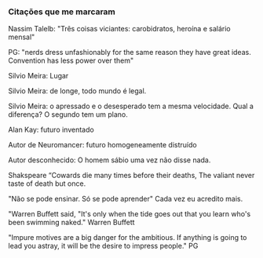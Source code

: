 ### Citações que me marcaram



Nassim Talelb: "Três coisas viciantes: carobidratos, heroína e salário mensal"

PG: "nerds dress unfashionably for the same reason they have great ideas. Convention has less power over them"

Silvio Meira: Lugar

Silvio Meira: de longe, todo mundo é legal.

Silvio Meira: o apressado e o desesperado tem a mesma velocidade. Qual a diferença? O segundo tem um plano.

Alan Kay: futuro inventado

Autor de Neuromancer: futuro homogeneamente distruído

Autor desconhecido: O homem sábio uma vez não disse nada.


Shakspeare “Cowards die many times before their deaths, The valiant never taste of death but once.



"Não se pode ensinar. Só se pode aprender" Cada vez eu acredito mais.



"Warren Buffett said, "It's only when the tide goes out that you learn who's been swimming naked." Warren Buffett



"Impure motives are a big danger for the ambitious. If anything is going to lead you astray, it will be the desire to impress people." PG
